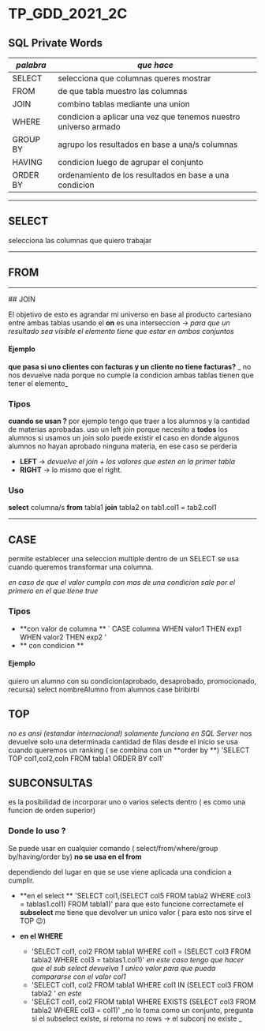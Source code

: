 # TP_GDD_2021_2C

## __SQL Private Words__


*palabra*|*que hace*
----------|------------
SELECT | selecciona que columnas queres mostrar 
FROM | de que tabla muestro las columnas
JOIN | combino tablas mediante una union
WHERE | condicion a aplicar una vez que tenemos nuestro universo armado
GROUP BY | agrupo los resultados en base a una/s columnas 
HAVING | condicion luego de agrupar el conjunto 
ORDER BY | ordenamiento de los resultados en base a una condicion

<hr>

## SELECT

selecciona las columnas que quiero trabajar

<hr>

## FROM

<hr>
## JOIN 

El objetivo de esto es agrandar mi universo en base al producto cartesiano entre ambas tablas 
usando el **on** es una interseccion -> _para que un resultado sea visible el elemento tiene que estar en ambos conjuntos_

#### Ejemplo
**que pasa si uno clientes con facturas y un cliente no tiene facturas?**
_ no nos devuelve nada porque no cumple la condicion ambas tablas tienen que tener el elemento_

### Tipos
**cuando se usan ?**
por ejemplo tengo que traer a los alumnos y la cantidad de materias aprobadas.
uso un left join porque necesito a **todos** los alumnos si usamos un join solo puede existir el caso en donde algunos alumnos no hayan aprobado ninguna materia, en ese caso se perderia  

* **LEFT** -> _devuelve el join + los valores que esten en la primer tabla_
* **RIGHT** -> lo mismo que el right.

### Uso 
**select** columna/s **from** tabla1 **join** tabla2 on tab1.col1 = tab2.col1

<hr>

## CASE
permite establecer una seleccion multiple dentro de un SELECT
se usa cuando queremos transformar una columna.

_en caso de que el valor cumpla con mas de una condicion sale por el primero en el que tiene true_

### Tipos
* **con valor de columna **
`	CASE columna	WHEN valor1 THEN exp1
			WHEN valor2 THEN exp2
'
* ** con condicion **

#### Ejemplo 
quiero un alumno con su condicion(aprobado, desaprobado, promocionado, recursa)
select nombreAlumno
from alumnos 
case biribirbi 	


## TOP
_no es ansi (estandar internacional) solamente funciona en SQL Server_
nos devuelve solo una determinada cantidad de filas desde el inicio
se usa cuando queremos un ranking ( se combina con un **order by **)
'SELECT TOP col1,col2,coln FROM tabla1 ORDER BY col1'



## SUBCONSULTAS
es la posibilidad de incorporar uno o varios selects dentro ( es como una funcion de orden superior) 

### Donde lo uso ?
Se puede usar en cualquier comando ( select/from/where/group by/having/order by)
**no se usa en el from**

dependiendo del lugar en que se use viene aplicada una condicion a cumplir.
* **en el select ** 
'SELECT col1,(SELECT col5 FROM tabla2 WHERE col3 = tablas1.col1) FROM tabla1)'
para que esto funcione correctamete el **subselect** me tiene que devolver un unico valor ( para esto nos sirve el TOP :wink:)

* **en el WHERE** 
	* 'SELECT col1, col2 FROM tabla1 WHERE col1 = (SELECT col3 FROM tabla2 WHERE col3 = tablas1.col1)' _en este caso tengo que hacer que el sub select devuelva 1 unico valor para que pueda compararse con el valor col1_ 
	*  'SELECT col1, col2 FROM tabla1 WHERE col1 IN (SELECT col3 FROM tabla2 ' _en este_
	* 'SELECT col1, col2 FROM tabla1 WHERE EXISTS (SELECT col3 FROM tabla2 WHERE col3 = col1)' _no lo toma como un conjunto, pregunta si el subselect existe, si retorna no rows -> el subconj no existe _

